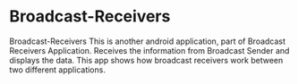 # Broadcast-Receivers

Broadcast-Receivers
This is another android application, part of Broadcast Receivers Application. 
Receives the information from Broadcast Sender  and displays the data. 
This app shows how broadcast receivers work between two different applications.
